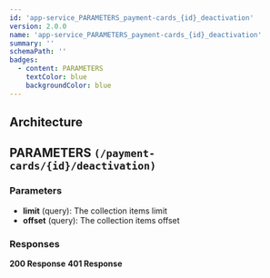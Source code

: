 ```yaml
---
id: 'app-service_PARAMETERS_payment-cards_{id}_deactivation'
version: 2.0.0
name: 'app-service_PARAMETERS_payment-cards_{id}_deactivation'
summary: ''
schemaPath: ''
badges:
  - content: PARAMETERS
    textColor: blue
    backgroundColor: blue
---
```

## Architecture
<NodeGraph />



## PARAMETERS `(/payment-cards/{id}/deactivation)`

### Parameters
- **limit** (query): The collection items limit
- **offset** (query): The collection items offset




### Responses
**200 Response**
<SchemaViewer file="response-200.json" maxHeight="500" id="response-200" />
      **401 Response**
<SchemaViewer file="response-401.json" maxHeight="500" id="response-401" />
